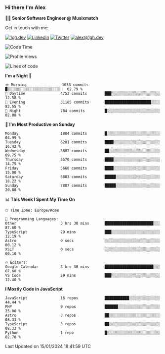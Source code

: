 ### Hi there I'm Alex

👨‍💻 __Senior Software Engineer @ Musixmatch__

Get in touch with me:

[![1gh.dev](https://img.shields.io/static/v1?label=1gh.dev&message=%20&color=red&logo=&style=flat-square&logoColor=white)](https://www.1gh.dev/)
[![Linkedin](https://img.shields.io/static/v1?label=Linkedin&message=%20&color=blue&logo=Linkedin&style=flat-square&logoColor=white)](https://linkedin.com/in/alexghirelli)
[![Twitter](https://img.shields.io/static/v1?label=Twitter&message=%20&color=blue&logo=Twitter&style=flat-square&logoColor=white)](https://twitter.com/alexGhirelli)
[![alex@1gh.dev](https://img.shields.io/static/v1?label=alex@1gh.dev&message=%20&color=red&logo=gmail&style=flat-square&logoColor=white)](mailto:alex@1gh.dev)

<!--START_SECTION:waka-->
![Code Time](http://img.shields.io/badge/Code%20Time-7%2C665%20hrs%205%20mins-blue)

![Profile Views](http://img.shields.io/badge/Profile%20Views-14-blue)

![Lines of code](https://img.shields.io/badge/From%20Hello%20World%20I%27ve%20Written-25.2%20million%20lines%20of%20code-blue)

**I'm a Night 🦉** 

```text
🌞 Morning                1053 commits        █░░░░░░░░░░░░░░░░░░░░░░░░   02.79 % 
🌆 Daytime                4753 commits        ███░░░░░░░░░░░░░░░░░░░░░░   12.58 % 
🌃 Evening                31185 commits       █████████████████████░░░░   82.55 % 
🌙 Night                  784 commits         █░░░░░░░░░░░░░░░░░░░░░░░░   02.08 % 
```
📅 **I'm Most Productive on Sunday** 

```text
Monday                   1884 commits        █░░░░░░░░░░░░░░░░░░░░░░░░   04.99 % 
Tuesday                  6201 commits        ████░░░░░░░░░░░░░░░░░░░░░   16.42 % 
Wednesday                3682 commits        ██░░░░░░░░░░░░░░░░░░░░░░░   09.75 % 
Thursday                 5570 commits        ████░░░░░░░░░░░░░░░░░░░░░   14.75 % 
Friday                   5668 commits        ████░░░░░░░░░░░░░░░░░░░░░   15.00 % 
Saturday                 6883 commits        █████░░░░░░░░░░░░░░░░░░░░   18.22 % 
Sunday                   7887 commits        █████░░░░░░░░░░░░░░░░░░░░   20.88 % 
```


📊 **This Week I Spent My Time On** 

```text
🕑︎ Time Zone: Europe/Rome

💬 Programming Languages: 
Other                    3 hrs 30 mins       ██████████████████████░░░   87.60 % 
TypeScript               29 mins             ███░░░░░░░░░░░░░░░░░░░░░░   12.19 % 
Astro                    0 secs              ░░░░░░░░░░░░░░░░░░░░░░░░░   00.12 % 
XSLT                     0 secs              ░░░░░░░░░░░░░░░░░░░░░░░░░   00.10 % 

🔥 Editors: 
Google Calendar          3 hrs 30 mins       ██████████████████████░░░   87.60 % 
VS Code                  29 mins             ███░░░░░░░░░░░░░░░░░░░░░░   12.40 % 
```

**I Mostly Code in JavaScript** 

```text
JavaScript               16 repos            ███████████░░░░░░░░░░░░░░   44.44 % 
PHP                      9 repos             ██████░░░░░░░░░░░░░░░░░░░   25.00 % 
Astro                    3 repos             ██░░░░░░░░░░░░░░░░░░░░░░░   08.33 % 
TypeScript               3 repos             ██░░░░░░░░░░░░░░░░░░░░░░░   08.33 % 
Python                   1 repo              █░░░░░░░░░░░░░░░░░░░░░░░░   02.78 % 
```




 Last Updated on 15/01/2024 18:41:59 UTC
<!--END_SECTION:waka-->
